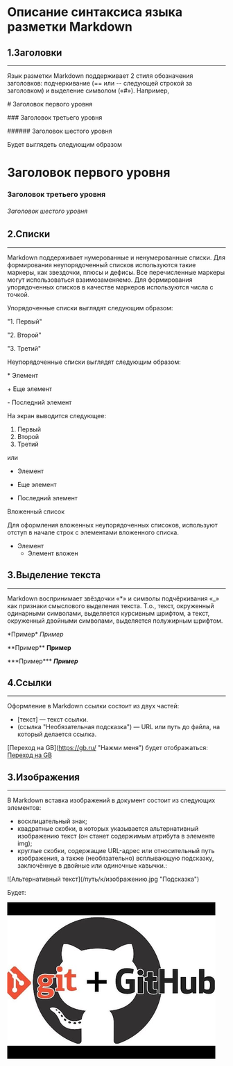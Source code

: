 # Описание синтаксиса языка разметки Markdown

1.Заголовки
----
______
Язык разметки Markdown поддерживает 2 стиля обозначения заголовков: подчеркивание (== или -- следующей строкой за заголовком) и выделение символом («#»). Например,

\#  Заголовок первого уровня

\### Заголовок третьего уровня

\###### Заголовок шестого уровня

Будет выглядеть следующим образом

#  Заголовок первого уровня
### Заголовок третьего уровня
###### Заголовок шестого уровня


2.Списки
---
___
Markdown поддерживает нумерованные и ненумерованные списки. Для формирования неупорядоченный списков используются такие маркеры, как звездочки, плюсы и дефисы. Все перечисленные маркеры могут использоваться взаимозаменяемо. Для формирования упорядоченных списков в качестве маркеров используются числа с точкой.

Упорядоченные списки выглядят следующим образом:

"1.	Первый"

"2.	Второй"

"3.	Третий"

Неупорядоченные списки выглядят следующим образом:

\* Элемент

\+ Еще элемент

\- Последний элемент

На экран выводится следующее:
1.	Первый
2.	Второй
3.	Третий

или
* Элемент
+ Еще элемент
- Последний элемент

Вложенный список

Для оформления вложенных неупорядоченных списоков, используют отступ в начале строк с элементами вложенного списка.

* Элемент
  * Элемент вложен


3.Выделение текста
---
___
Markdown воспринимает звёздочки «*» и символы подчёркивания «_» как признаки смыслового выделения текста. Т.о., текст, окруженный одинарными символами, выделяется курсивным шрифтом, а текст, окруженный двойными символами, выделяется полужирным шрифтом.

\*Пример*
*Пример*

\*\*Пример**
**Пример**

\*\*\*Пример***
***Пример***

4.Ссылки
---
___
Оформление в Markdown ссылки состоит из двух частей:
* [текст] — текст ссылки.
* (ссылка "Необязательная подсказка") — URL или путь до файла, на который делается ссылка.

\[Переход на GB](https://gb.ru/ "Нажми меня") будет отображаться: 
[Переход на GB](https://gb.ru/ "Нажми меня")

3.Изображения
---
___
В Markdown вставка изображений в документ состоит из следующих элементов:
* восклицательный знак;
* квадратные скобки, в которых указывается альтернативный изображению текст (он станет содержимым атрибута в элементе img);
* круглые скобки, содержащие URL-адрес или относительный путь изображения, а также (необязательно) всплывающую подсказку, заключённуе в двойные или одиночные кавычки.:

\!\[Альтернативный текст](/путь/к/изображению.jpg "Подсказка")

Будет: 

![Логотип git](/hqdefault.jpg "Это картинка git")
